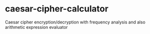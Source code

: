 # caesar-cipher-calculator
Caesar cipher encryption/decryption with frequency analysis and also arithmetic expression evaluator

